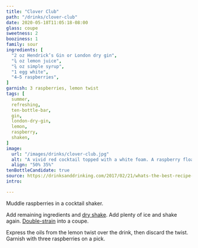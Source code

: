 ```yaml
---
title: "Clover Club"
path: "/drinks/clover-club"
date: 2020-05-18T11:05:18-08:00
glass: coupe
sweetness: 2
booziness: 1
family: sour
ingredients: [
  "2 oz Hendrick’s Gin or London dry gin",
  "¾ oz lemon juice",
  "¾ oz simple syrup",
  "1 egg white",
  "4–5 raspberries",
]
garnish: 3 raspberries, lemon twist
tags: [
  summer,
  refreshing,
  ten-bottle-bar,
  gin,
  london-dry-gin,
  lemon,
  raspberry,
  shaken,
]
image:
  url: "/images/drinks/clover-club.jpg"
  alt: "A vivid red cocktail topped with a white foam. A raspberry floats to one side atop the foam."
  align: "50% 35%"
tenBottleCandidate: true
source: https://drinksanddrinking.com/2017/02/21/whats-the-best-recipe-for-a-clover-club/
intro:

---
```

Muddle raspberries in a cocktail shaker.

Add remaining ingredients and [dry shake](/techniques/shaking/#dry-shaking).
Add plenty of ice and shake again.
[Double-strain](/techniques/straining/#double-straining) into a coupe.

Express the oils from the lemon twist over the drink, then discard the twist.
Garnish with three raspberries on a pick.
